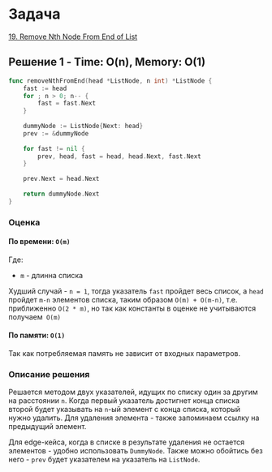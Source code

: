 # Задача

[19. Remove Nth Node From End of List](https://leetcode.com/problems/remove-nth-node-from-end-of-list/)

## Решение 1 - Time: O(n), Memory: O(1)

```go
func removeNthFromEnd(head *ListNode, n int) *ListNode {
    fast := head
    for ; n > 0; n-- {
        fast = fast.Next
    }
    
    dummyNode := ListNode{Next: head}
    prev := &dummyNode
    
    for fast != nil {
        prev, head, fast = head, head.Next, fast.Next
    }
    
    prev.Next = head.Next
    
    return dummyNode.Next
}
```

### Оценка 

#### По времени: `O(m)`
Где:
* `m` - длинна списка

Худший случай - `n = 1`, тогда указатель `fast` пройдет весь список, а `head` пройдет `m-n` элементов списка, таким образом `O(m) + O(m-n)`, т.e. приближенно `O(2 * m)`, но так как константы в оценке не учитываются получаем` O(m)`

#### По памяти: `O(1)`

Так как потребляемая память не зависит от входных параметров.

### Описание решения

Решается методом двух указателей, идущих по списку один за другим на расстоянии `n`. Когда первый указатель достигнет конца списка второй будет указывать на `n`-ый элемент с конца списка, который нужно удалить. Для удаления элемента - также запоминаем ссылку на предыдущий элемент.

Для edge-кейса, когда в списке в результате удаления не остается элементов - удобно использовать `DummyNode`. Также можно обойтись без него - `prev` будет указателем на указатель на `ListNode`.